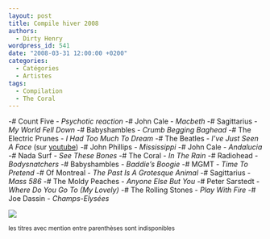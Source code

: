 ```yaml
---
layout: post
title: Compile hiver 2008
authors:
  - Dirty Henry
wordpress_id: 541
date: "2008-03-31 12:00:00 +0200"
categories:
  - Catégories
  - Artistes
tags:
  - Compilation
  - The Coral
---
```


-# Count Five - _Psychotic reaction_ -# John Cale - _Macbeth_ -# Sagittarius -
_My World Fell Down_ -# Babyshambles - _Crumb Begging Baghead_ -# The Electric
Prunes - _I Had Too Much To Dream_ -# The Beatles - _I've Just Seen A Face_ (sur
[youtube](http://www.youtube.com/watch?v=SbKGsEK_T9g)) -# John Phillips -
_Mississippi_ -# John Cale - _Andalucia_ -# Nada Surf - _See These Bones_ -# The
Coral - _In The Rain_ -# Radiohead - _Bodysnatchers_ -# Babyshambles - _Baddie’s
Boogie_ -# MGMT - _Time To Pretend_ -# Of Montreal - _The Past Is A Grotesque
Animal_ -# Sagittarius - _Mass 586_ -# The Moldy Peaches - _Anyone Else But You_
-# Peter Sarstedt - _Where Do You Go To (My Lovely)_ -# The Rolling Stones -
_Play With Fire_ -# Joe Dassin - _Champs-Elysées_

[<img src="/squelettes/images/spotify-button.png" />](http://open.spotify.com/user/dirtyhenry/playlist/7HNX62lnlA5apmtSuYWhbF)

<small>les titres avec mention entre parenthèses sont indisponibles</small>
